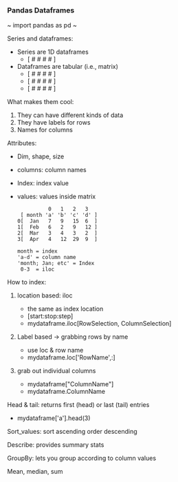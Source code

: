 ### Pandas Dataframes

~ import pandas as pd ~

Series and dataframes:

- Series are 1D dataframes
  - [ # # # # ]
- Dataframes are tabular (i.e., matrix)
  - [ # # # # ]
  - [ # # # # ]
  - [ # # # # ]

What makes them cool:
1. They can have different kinds of data
2. They have labels for rows
3. Names for columns

Attributes:
- Dim, shape, size
- columns: column names
- Index: index value
- values: values inside matrix

                0   1   2   3
       [ month 'a' 'b' 'c' 'd' ]
      0[  Jan   7   9   15  6  ]
      1[  Feb   6   2   9   12 ]
      2[  Mar   3   4   3   2  ]
      3[  Apr   4   12  29  9  ]

      month = index
      'a-d' = column name
      'month; Jan; etc' = Index
       0-3  = iloc

How to index:
1. location based: iloc
   - the same as index location
   - [start:stop:step]
   - mydataframe.iloc[RowSelection, ColumnSelection]

2. Label based -> grabbing rows by name
   - use loc & row name
   - mydataframe.loc['RowName',:]

3. grab out individual columns
   - mydataframe["ColumnName"]
   - mydataframe.ColumnName

Head & tail: returns first (head) or last (tail) entries
- mydataframe['a'].head(3)

Sort_values: sort ascending order descending

Describe: provides summary stats

GroupBy: lets you group according to column values

Mean, median, sum


    

